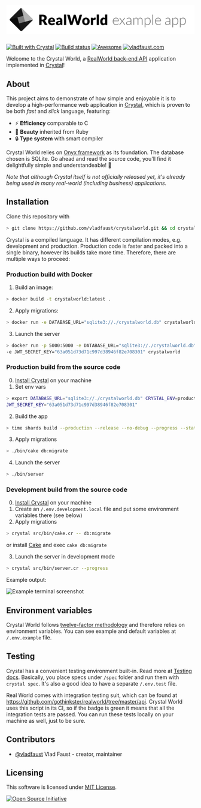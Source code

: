 # ![Crystal World logo](media/logo.png)

[![Built with Crystal](https://img.shields.io/badge/built%20with-crystal-000000.svg?style=flat-square)](https://crystal-lang.org/)
[![Build status](https://img.shields.io/travis/vladfaust/crystalworld/master.svg?style=flat-square)](https://travis-ci.org/vladfaust/crystalworld)
[![Awesome](https://awesome.re/badge-flat2.svg)](https://github.com/veelenga/awesome-crystal)
[![vladfaust.com](https://img.shields.io/badge/style-.com-lightgrey.svg?longCache=true&style=flat-square&label=vladfaust&colorB=0a83d8)](https://vladfaust.com)

Welcome to the Crystal World, a [RealWorld back-end API](https://realworld.io) application implemented in [Crystal](https://crystal-lang.org)!

## About

This project aims to demonstrate of how simple and enjoyable it is to develop a high-performance web application in [Crystal](https://crystal-lang.org), which is proven to be both *fast* and *slick* language, featuring:

* ⚡️ **Efficiency** comparable to C
* 🍃 **Beauty** inherited from Ruby
* 🔒 **Type system** with smart compiler

Crystal World relies on [Onyx framework](https://github.com/onyxframework) as its foundation. The database chosen is SQLite. Go ahead and read the source code, you'll find it delightfully simple and understandeable! 🍰

*Note that although Crystal itself is not officially released yet, it's already being used in many real-world (including business) applications.*

## Installation

Clone this repository with

```sh
> git clone https://github.com/vladfaust/crystalworld.git && cd crystalworld
```

Crystal is a compiled language. It has different compilation modes, e.g. development and production. Production code is faster and packed into a single binary, however its builds take more time. Therefore, there are multiple ways to proceed:

### Production build with Docker

1. Build an image:

```sh
> docker build -t crystalworld:latest .
```
2. Apply migrations:

```sh
> docker run -e DATABASE_URL="sqlite3://./crystalworld.db" crystalworld bin/cake db:migrate
```

3. Launch the server

```sh
> docker run -p 5000:5000 -e DATABASE_URL="sqlite3://./crystalworld.db" \
-e JWT_SECRET_KEY="63a051d73d71c997d38946f82e708301" crystalworld
```

### Production build from the source code

0. [Install Crystal](https://crystal-lang.org/install/) on your machine
1. Set env vars

```sh
> export DATABASE_URL="sqlite3://./crystalworld.db" CRYSTAL_ENV=production \
JWT_SECRET_KEY="63a051d73d71c997d38946f82e708301"
```

2. Build the app

```sh
> time shards build --production --release --no-debug --progress --stats
```

3. Apply migrations

```sh
> ./bin/cake db:migrate
```

4. Launch the server

```sh
> ./bin/server
```

### Development build from the source code

0. [Install Crystal](https://crystal-lang.org/install/) on your machine
1. Create an `/.env.development.local` file and put some environment variables there (see below)
2. Apply migrations

```sh
> crystal src/bin/cake.cr -- db:migrate
```

or install [Cake](https://github.com/axvm/cake) and exec `cake db:migrate`

3. Launch the server in development mode

```sh
> crystal src/bin/server.cr --progress
```

Example output:

![Example terminal screenshot](media/terminal-screenshot.png)

## Environment variables

Crystal World follows [twelve-factor methodology](https://12factor.net/) and therefore relies on environment variables. You can see example and default variables at `/.env.example` file.

## Testing

Crystal has a convenient testing environment built-in. Read more at [Testing docs](https://crystal-lang.org/docs/guides/testing.html). Basically, you place specs under `/spec` folder and run them with `crystal spec`. It's also a good idea to have a separate `/.env.test` file.

Real World comes with integration testing suit, which can be found at <https://github.com/gothinkster/realworld/tree/master/api>. Crystal World uses this script in its CI, so if the badge is green it means that all the integration tests are passed. You can run these tests locally on your machine as well, just to be sure.

## Contributors

- [@vladfaust](https://github.com/vladfaust) Vlad Faust - creator, maintainer

## Licensing

This software is licensed under [MIT License](LICENSE).

[![Open Source Initiative](https://upload.wikimedia.org/wikipedia/commons/thumb/4/42/Opensource.svg/100px-Opensource.svg.png)](https://opensource.org/licenses/MIT)
